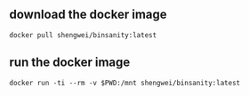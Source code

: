 ## download the docker image

```
docker pull shengwei/binsanity:latest 
```

## run the docker image 

```
docker run -ti --rm -v $PWD:/mnt shengwei/binsanity:latest
```

